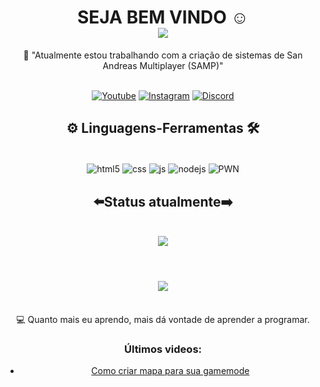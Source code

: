 
<h1 align="center">
  SEJA BEM VINDO ☺️
<br>
<img src="https://readme-typing-svg.herokuapp.com/?font=Righteous&size=35&center=true&vCenter=true&width=500&height=70&duration=4000&lines=olá!+👋;+me+chamo+Isaac!;" />
</h1>



<div  align="center" >
  🔭 "Atualmente estou trabalhando com a criação de sistemas de San Andreas Multiplayer (SAMP)"
  <br><br>
  
[![Youtube](https://img.shields.io/badge/YouTube-FF0000?style=for-the-badge&logo=youtube&logoColor=white)](https://youtube.com/@isaac_script?si=D1TWGnZCcKxMzHub)
[![Instagram](https://img.shields.io/badge/Instagram-E4405F?style=for-the-badge&logo=instagram&logoColor=white)](https://www.instagram.com/isaac_pwn/profilecard/?igsh=dDg1Z3FtN3RyZmp4)
[![Discord](https://img.shields.io/badge/Discord-7289DA?style=for-the-badge&logo=discord&logoColor=white)](https://discordapp.com/users/yourID/profilecard/?igsh=dDg1Z3FtN3RyZmp4)


<h2 align="center" > ⚙️ Linguagens-Ferramentas 🛠️</h2>
<br>
<div align="center" >
  
  <img align="center" alt="html5" src="https://img.shields.io/badge/HTML-E34F26?style=for-the-badge&logo=html5&logoColor=white" />
  <img align="center" alt="css" src="https://img.shields.io/badge/CSS-1572B6?style=for-the-badge&logo=css3&logoColor=white" />
  <img align="center" alt="js" src="https://img.shields.io/badge/JavaScript-F7DF1E?style=for-the-badge&logo=javascript&logoColor=black" />
  <img align="center" alt="nodejs" src="https://img.shields.io/badge/Node.js-43853D?style=for-the-badge&logo=node.js&logoColor=white" />
  <img align="center" alt="PWN" src="https://img.shields.io/badge/pwn-%23B92B27.svg?&style=for-the-badge&logo=Codechef&logoColor=white" />
  
</div>

<h2 align="center" >⬅️Status atualmente➡️</h2>
<br>
<div align="center" >
  <picture>
  <source
    srcset="https://github-readme-stats.vercel.app/api?username=IsAaCxSiLvA&show_icons=true&theme=dark"
    media="(prefers-color-scheme: dark)"
  />
  <source
    srcset="https://github-readme-stats.vercel.app/api?username=IsAaCxSiLvA&show_icons=true"
    media="(prefers-color-scheme: light), (prefers-color-scheme: no-preference)"
  />
  <img src="https://github-readme-stats.vercel.app/api?username=IsAaCxSiLvA&show_icons=true" />
</picture>
</div>
<br>
<h1 align="center">
<img src="https://readme-typing-svg.herokuapp.com/?font=Righteous&size=35&center=true&vCenter=true&width=500&height=70&duration=4000&lines=obrigado+pela+visitar!;" />
</h1><br>
💻 Quanto mais eu aprendo, mais dá vontade de aprender a programar.

### Últimos videos:
- [Como criar mapa para sua gamemode](https://youtu.be/Sq8Ti-h7Nn8?si=SuQIYVtRdkDE2JG9)<br/>
